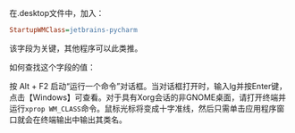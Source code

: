 在.desktop文件中，加入：

```ini
StartupWMClass=jetbrains-pycharm
```

该字段为关键，其他程序可以此类推。

如何查找这个字段的值：

按 Alt + F2 启动“运行一个命令”对话框。当对话框打开时，输入lg并按Enter键，点击【Windows】可查看。对于具有Xorg会话的非GNOME桌面，请打开终端并运行```xprop WM_CLASS```命令。鼠标光标将变成十字准线，然后只需单击应用程序窗口就会在终端输出中输出其类名。
